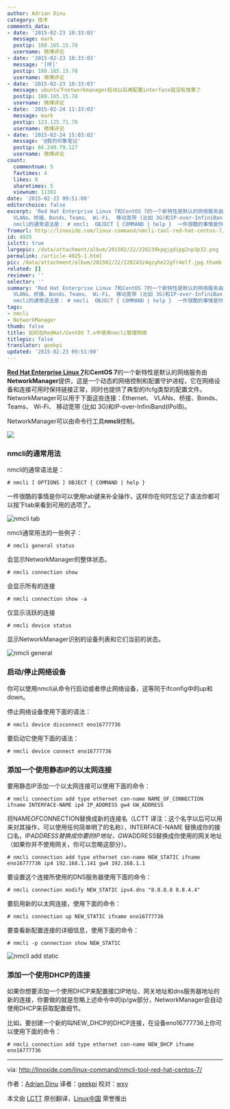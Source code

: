 ```yaml
---
author: Adrian Dinu
category: 技术
comments_data:
- date: '2015-02-23 10:33:03'
  message: mark
  postip: 188.165.15.78
  username: 微博评论
- date: '2015-02-23 10:33:03'
  message: '[哼]'
  postip: 188.165.15.78
  username: 微博评论
- date: '2015-02-23 10:33:03'
  message: ubuntu下networkmanager启动以后再配置interface就没有效果了
  postip: 188.165.15.78
  username: 微博评论
- date: '2015-02-24 11:33:03'
  message: mark
  postip: 123.125.71.70
  username: 微博评论
- date: '2015-02-24 15:03:02'
  message: '@我的印象笔记'
  postip: 66.249.79.127
  username: 微博评论
count:
  commentnum: 5
  favtimes: 4
  likes: 0
  sharetimes: 5
  viewnum: 11301
date: '2015-02-23 09:51:00'
editorchoice: false
excerpt: 'Red Hat Enterprise Linux 7和CentOS 7的一个新特性是默认的网络服务由NetworkManager提供，这是一个动态的网络控制和配置守护进程，它在网络设备和连接可用时保持链接正常，同时也提供了典型的ifcfg类型的配置文件。NetworkManager可以用于下面这些连接：Ethernet、
  VLANs、桥接、Bonds、Teams、 Wi-Fi、 移动宽带 (比如 3G)和IP-over-InfiniBand(IPoIB)。 NetworkManager可以由命令行工具nmcli控制。  nmcli的通常用法
  nmcli的通常语法是： # nmcli  OBJECT { COMMAND | help }  一件很酷的事情是你可以使用tab键来补全操作，这样你在何'
fromurl: http://linoxide.com/linux-command/nmcli-tool-red-hat-centos-7/
id: 4925
islctt: true
largepic: /data/attachment/album/201502/22/220239kpgjgdipg2np3p32.png
permalink: /article-4925-1.html
pic: /data/attachment/album/201502/22/220243z4qzyhe22gfr4elf.jpg.thumb.jpg
related: []
reviewer: ''
selector: ''
summary: 'Red Hat Enterprise Linux 7和CentOS 7的一个新特性是默认的网络服务由NetworkManager提供，这是一个动态的网络控制和配置守护进程，它在网络设备和连接可用时保持链接正常，同时也提供了典型的ifcfg类型的配置文件。NetworkManager可以用于下面这些连接：Ethernet、
  VLANs、桥接、Bonds、Teams、 Wi-Fi、 移动宽带 (比如 3G)和IP-over-InfiniBand(IPoIB)。 NetworkManager可以由命令行工具nmcli控制。  nmcli的通常用法
  nmcli的通常语法是： # nmcli  OBJECT { COMMAND | help }  一件很酷的事情是你可以使用tab键来补全操作，这样你在何'
tags:
- nmcli
- NetworkManager
thumb: false
title: 如何在RedHat/CentOS 7.x中使用nmcli管理网络
titlepic: false
translator: geekpi
updated: '2015-02-23 09:51:00'
---
```


[**Red Hat Enterprise Linux 7**](https://access.redhat.com/documentation/en-US/Red_Hat_Enterprise_Linux/7/html/7.0_Release_Notes/)和**CentOS 7**的一个新特性是默认的网络服务由**NetworkManager**提供，这是一个动态的网络控制和配置守护进程，它在网络设备和连接可用时保持链接正常，同时也提供了典型的ifcfg类型的配置文件。NetworkManager可以用于下面这些连接：Ethernet、 VLANs、桥接、Bonds、Teams、 Wi-Fi、 移动宽带 (比如 3G)和IP-over-InfiniBand(IPoIB)。


NetworkManager可以由命令行工具**nmcli**控制。


![](/data/attachment/album/201502/22/220239kpgjgdipg2np3p32.png)


### nmcli的通常用法


nmcli的通常语法是：



```
# nmcli [ OPTIONS ] OBJECT { COMMAND | help }

```

一件很酷的事情是你可以使用tab键来补全操作，这样你在何时忘记了语法你都可以按下tab来看到可用的选项了。


![nmcli tab](/data/attachment/album/201502/22/220243z4qzyhe22gfr4elf.jpg)


nmcli通常用法的一些例子：



```
# nmcli general status

```

会显示NetworkManager的整体状态。



```
# nmcli connection show

```

会显示所有的连接



```
# nmcli connection show -a

```

仅显示活跃的连接



```
# nmcli device status

```

显示NetworkManager识别的设备列表和它们当前的状态。


![nmcli general](/data/attachment/album/201502/22/220245tysrpteu7ypu0c3t.jpg)


### 启动/停止网络设备


你可以使用nmcli从命令行启动或者停止网络设备，这等同于ifconfig中的up和down。


停止网络设备使用下面的语法：



```
# nmcli device disconnect eno16777736

```

要启动它使用下面的语法：



```
# nmcli device connect eno16777736

```

### 添加一个使用静态IP的以太网连接


要用静态IP添加一个以太网连接可以使用下面的命令：



```
# nmcli connection add type ethernet con-name NAME_OF_CONNECTION ifname INTERFACE-NAME ip4 IP_ADDRESS gw4 GW_ADDRESS

```

将NAME*OF*CONNECTION替换成新的连接名（LCTT 译注：这个名字以后可以用来对其操作，可以使用任何简单明了的名称），INTERFACE-NAME 替换成你的接口名，IP*ADDRESS替换成你要的IP地址，GW*ADDRESS替换成你使用的网关地址（如果你并不使用网关，你可以忽略这部分）。



```
# nmcli connection add type ethernet con-name NEW_STATIC ifname eno16777736 ip4 192.168.1.141 gw4 192.168.1.1

```

要设置这个连接所使用的DNS服务器使用下面的命令：



```
# nmcli connection modify NEW_STATIC ipv4.dns "8.8.8.8 8.8.4.4"

```

要启用新的以太网连接，使用下面的命令：



```
# nmcli connection up NEW_STATIC ifname eno16777736

```

要查看新配置连接的详细信息，使用下面的命令：



```
# nmcli -p connection show NEW_STATIC

```

![nmcli add static](/data/attachment/album/201502/22/220246b3wcgjuqmgtkqxcu.jpg)


### 添加一个使用DHCP的连接


如果你想要添加一个使用DHCP来配置接口IP地址、网关地址和dns服务器地址的新的连接，你要做的就是忽略上述命令中的ip/gw部分，NetworkManager会自动使用DHCP来获取配置细节。


比如，要创建一个新的叫NEW\_DHCP的DHCP连接，在设备eno16777736上你可以使用下面的命令：



```
# nmcli connection add type ethernet con-name NEW_DHCP ifname eno16777736

```



---


via: <http://linoxide.com/linux-command/nmcli-tool-red-hat-centos-7/>


作者：[Adrian Dinu](http://linoxide.com/author/adriand/) 译者：[geekpi](https://github.com/geekpi) 校对：[wxy](https://github.com/wxy)


本文由 [LCTT](https://github.com/LCTT/TranslateProject) 原创翻译，[Linux中国](http://linux.cn/) 荣誉推出